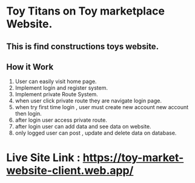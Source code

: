 # Toy Titans on Toy marketplace Website. 
## This is find constructions toys website.

## How it Work
1. User can easily  visit home page.
2. Implement login and register system.
3. Implement private Route System.
4. when user click private route they are navigate login page.
5. when try first time login , user must create new account new account then login.
6. after login user access private route. 
7. after login user can add data and see data on website.
8. only logged user can post , update and delete data on database.


# Live Site Link :  https://toy-market-website-client.web.app/